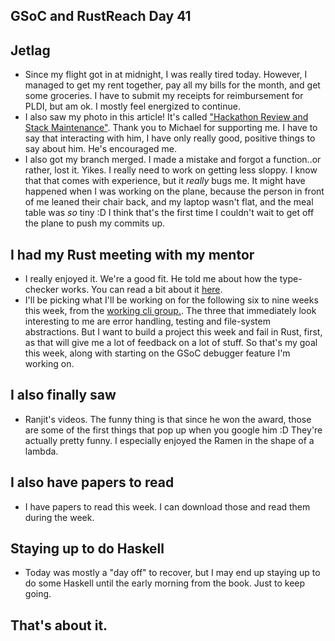 ## GSoC and RustReach Day 41

## Jetlag
- Since my flight got in at midnight, I was really tired today. However, I managed
  to get my rent together, pay all my bills for the month, and get some groceries.
  I have to submit my receipts for reimbursement for PLDI, but am ok. I mostly
  feel energized to continue.
- I also saw my photo in this article! It's called ["Hackathon Review and
  Stack Maintenance"](https://www.fpcomplete.com/blog/2018/06/hackathon-review-and-stack-maintenance).
  Thank you to Michael for supporting me. I have to say that interacting with him, I have only really
  good, positive things to say about him. He's encouraged me.
- I also got my branch merged. I made a mistake and forgot a function..or rather, lost it. Yikes.
  I really need to work on getting less sloppy. I know that that comes with experience, but it
  *really* bugs me. It might have happened when I was working on the plane, because the person
  in front of me leaned their chair back, and my laptop wasn't flat, and the meal table was *so* tiny :D
  I think that's the first time I couldn't wait to get off the plane to push my commits up.
  
## I had my Rust meeting with my mentor
- I really enjoyed it. We're a good fit. He told me about how the type-checker works. 
  You can read a bit about it [here](https://rust-lang-nursery.github.io/rustc-guide/type-checking.html).
- I'll be picking what I'll be working on for the following six to nine weeks this week, from the [working
  cli group.](https://github.com/rust-lang-nursery/cli-wg/issues). The three that immediately look interesting
  to me are error handling, testing and file-system abstractions. But I want to build a project this week and
  fail in Rust, first, as that will give me a lot of feedback on a lot of stuff. So that's my goal this week,
  along with starting on the GSoC debugger feature I'm working on.
  
## I also finally saw
 - Ranjit's videos. The funny thing is that since he won the award, those are some of the first things that pop
   up when you google him :D They're actually pretty funny. I especially enjoyed the Ramen in the shape of a lambda.
   
## I also have papers to read
 - I have papers to read this week. I can download those and read them during the week.
 
## Staying up to do Haskell
 - Today was mostly a "day off" to recover, but I may end up staying up to do some Haskell until the early morning from
   the book. Just to keep going.
   
## That's about it.
